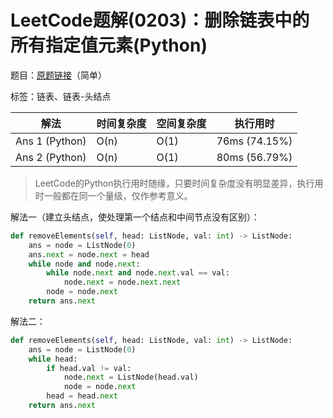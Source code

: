 # LeetCode题解(0203)：删除链表中的所有指定值元素(Python)

题目：[原题链接](https://leetcode-cn.com/problems/remove-linked-list-elements/)（简单）

标签：链表、链表-头结点

| 解法           | 时间复杂度 | 空间复杂度 | 执行用时      |
| -------------- | ---------- | ---------- | ------------- |
| Ans 1 (Python) | O(n)       | O(1)       | 76ms (74.15%) |
| Ans 2 (Python) | O(n)       | O(1)       | 80ms (56.79%) |

>  LeetCode的Python执行用时随缘，只要时间复杂度没有明显差异，执行用时一般都在同一个量级，仅作参考意义。

解法一（建立头结点，使处理第一个结点和中间节点没有区别）：

```python
def removeElements(self, head: ListNode, val: int) -> ListNode:
    ans = node = ListNode(0)
    ans.next = node.next = head
    while node and node.next:
        while node.next and node.next.val == val:
            node.next = node.next.next
        node = node.next
    return ans.next
```

解法二：

```python
def removeElements(self, head: ListNode, val: int) -> ListNode:
    ans = node = ListNode(0)
    while head:
        if head.val != val:
            node.next = ListNode(head.val)
            node = node.next
        head = head.next
    return ans.next
```